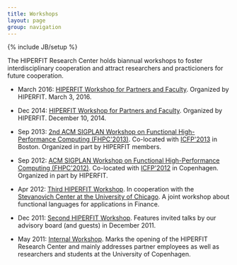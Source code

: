 ```yaml
---
title: Workshops
layout: page
group: navigation
---
```

{% include JB/setup %}

The HIPERFIT Research Center holds biannual workshops to foster
interdisciplinary cooperation and attract researchers and
practicioners for future cooperation.

* March 2016: [HIPERFIT Workshop for Partners and Faculty](news/2016/03/03/hiperfit-workshop). Organized
  by HIPERFIT. March 3, 2016.

* Dec 2014: [HIPERFIT Workshop for Partners and Faculty](news/2014/11/04/hiperfit-workshop). Organized
  by HIPERFIT. December 10, 2014.

* Sep 2013: [2nd ACM SIGPLAN Workshop on Functional High-Performance Computing (FHPC'2013)](fhpc13.html). Co-located with
  [ICFP'2013](http://www.icfpconference.org/icfp2013/) in
  Boston. Organized in part by HIPERFIT members.

* Sep 2012: [ACM SIGPLAN Workshop on Functional High-Performance Computing (FHPC'2012)](workshops/4th-workshop.html). Co-located with
  [ICFP'2012](http://www.icfpconference.org/icfp2012/) in
  Copenhagen. Organized in part by HIPERFIT.

* Apr 2012: [Third HIPERFIT Workshop](workshopsdir/3rd-workshop.html). In
  cooperation with the [Stevanovich Center at the University of Chicago](http://stevanovichcenter.uchicago.edu/). A joint workshop
  about functional languages for applications in Finance.

* Dec 2011: [Second HIPERFIT Workshop](workshopsdir/2nd-workshop.html). Features invited talks by
  our advisory board (and guests) in December 2011.

* May 2011: [Internal Workshop](workshopsdir/1st-workshop.html). Marks the opening of the HIPERFIT
  Research Center and mainly addresses partner employees as well as
  researchers and students at the University of Copenhagen.


